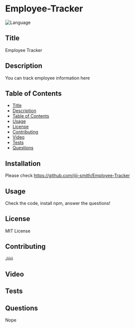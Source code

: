 # Employee-Tracker


![Language](https://img.shields.io/github/languages/top/jiji-smith/)
## Title
Employee Tracker
## Description
You can track employee information here
## Table of Contents
* [Title](#title)
* [Description](#description)
* [Table of Contents](#table-of-contents)
* [Usage](#usage)
* [License](#license)
* [Contributing](#contributing)
* [Video](#video)
* [Tests](#tests)
* [Questions](#questions)

## Installation
Please check https://github.com/jiji-smith/Employee-Tracker
## Usage
Check the code, install npm, answer the questions!
## License
MIT License
## Contributing
Jiiiii
## Video

## Tests

## Questions
Nope
